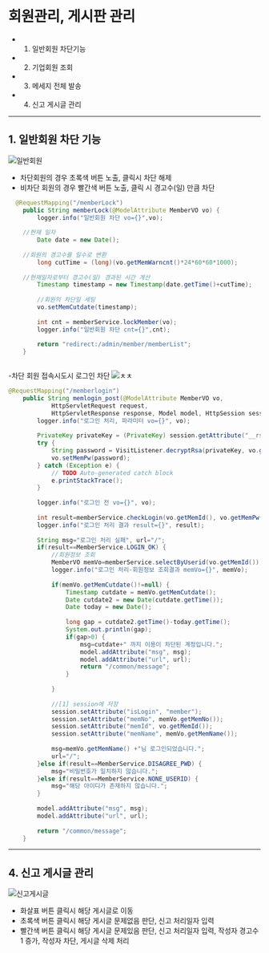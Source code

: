 # 회원관리, 게시판 관리
  - 1. 일반회원 차단기능
  - 2. 기업회원 조회
  - 3. 메세지 전체 발송
  - 4. 신고 게시글 관리

***

## 1. 일반회원 차단 기능   

![일반회원](https://user-images.githubusercontent.com/99188096/180408019-9833c1b2-c322-4e9e-a34f-aff244e46ce4.PNG)   
- 차단회원의 경우 초록색 버튼 노출, 클릭시 차단 해제
- 비차단 회원의 경우 빨간색 버튼 노출, 클릭 시 경고수(일) 만큼 차단   

```java
  @RequestMapping("/memberLock")
	public String memberLock(@ModelAttribute MemberVO vo) {
		logger.info("일반회원 차단 vo={}",vo);
		
    //현재 일자
		Date date = new Date();
    
    //회원의 경고수를 일수로 변환
		long cutTime = (long)(vo.getMemWarncnt()*24*60*60*1000);		
    
    //현재일자로부터 경고수(일) 경과된 시간 계산
		Timestamp timestamp = new Timestamp(date.getTime()+cutTime);
		
		//회원의 차단일 세팅
		vo.setMemCutdate(timestamp);
		
		int cnt = memberService.lockMember(vo);
		logger.info("일반회원 차단 cnt={}",cnt);
		
		return "redirect:/admin/member/memberList";
	}
	

```


-차단 회원 접속시도시 로그인 차단
![ㅊㅊ](https://user-images.githubusercontent.com/99188096/180408588-575285c0-4b2e-4054-992b-193255ee3a75.PNG)   


```java
@RequestMapping("/memberlogin")
	public String memlogin_post(@ModelAttribute MemberVO vo,
			HttpServletRequest request,
			HttpServletResponse response, Model model, HttpSession session) {
		logger.info("로그인 처리, 파라미터 vo={}", vo);
		
		PrivateKey privateKey = (PrivateKey) session.getAttribute("__rsaPrivateKey__");
		try {
			String password = VisitListener.decryptRsa(privateKey, vo.getMemPw());
			vo.setMemPw(password);
		} catch (Exception e) {
			// TODO Auto-generated catch block
			e.printStackTrace();
		}
		
		logger.info("로그인 전 vo={}", vo);
		
		int result=memberService.checkLogin(vo.getMemId(), vo.getMemPw());
		logger.info("로그인 처리 결과 result={}", result);
		
		String msg="로그인 처리 실패", url="/";
		if(result==MemberService.LOGIN_OK) {
			//회원정보 조회
			MemberVO memVo=memberService.selectByUserid(vo.getMemId());
			logger.info("로그인 처리-회원정보 조회결과 memVo={}", memVo);
			
			if(memVo.getMemCutdate()!=null) {
				Timestamp cutdate = memVo.getMemCutdate();
				Date cutdate2 = new Date(cutdate.getTime());
				Date today = new Date();
				
				long gap = cutdate2.getTime()-today.getTime();
				System.out.println(gap);
				if(gap>0) {
					msg=cutdate+" 까지 이용이 차단된 계정입니다.";
					model.addAttribute("msg", msg);
					model.addAttribute("url", url);
					return "/common/message";
				}
				
			}
			
			//[1] session에 저장
			session.setAttribute("isLogin", "member");
			session.setAttribute("memNo", memVo.getMemNo());
			session.setAttribute("memId", vo.getMemId());
			session.setAttribute("memName", memVo.getMemName());
			
			msg=memVo.getMemName() +"님 로그인되었습니다.";
			url="/";
		}else if(result==MemberService.DISAGREE_PWD) {
			msg="비밀번호가 일치하지 않습니다.";
		}else if(result==MemberService.NONE_USERID) {
			msg="해당 아이디가 존재하지 않습니다.";			
		}
		
		model.addAttribute("msg", msg);
		model.addAttribute("url", url);
		
		return "/common/message";
	}
```

***

## 4. 신고 게시글 관리   

![신고게시글](https://user-images.githubusercontent.com/99188096/180407663-541a8767-0fbc-42ab-a484-3e7e36ff58ab.PNG)   

- 화살표 버튼 클릭시 해당 게시글로 이동
- 초록색 버튼 클릭시 해당 게시글 문제없음 판단, 신고 처리일자 입력
- 빨간색 버튼 클릭시 해당 게시글 문제있음 판단, 신고 처리일자 입력, 작성자 경고수 1 증가, 작성자 차단, 게시글 삭제 처리

